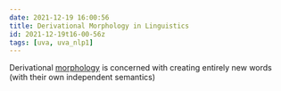 ```yaml
---
date: 2021-12-19 16:00:56
title: Derivational Morphology in Linguistics
id: 2021-12-19t16-00-56z
tags: [uva, uva_nlp1]
---
```


Derivational [morphology](./2021-12-19t15-59-10z.md) is concerned with creating
entirely new words (with their own independent semantics)

